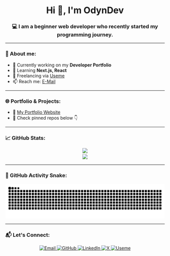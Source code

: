 <h1 align="center">Hi 👋, I'm OdynDev</h1>
<h3 align="center">💻 I am a beginner web developer who recently started my programming journey.</h3>

---

### 🧠 About me:
- 🔭 Currently working on my **Developer Portfolio**
- 🌱 Learning **Next.js, React**
- 💼 Freelancing via [Useme](https://useme.com/pl/roles/contractor/odyndev,461613/)
- 📫 Reach me: [E-Mail](odyndev@gmail.com)

---

### 🌐 Portfolio & Projects:
- 🔗 [My Portfolio Website](https://odyndev.vercel.app/)
- 🧩 Check pinned repos below 👇

---

### 📈 GitHub Stats:
<p align="center">
  <img src="https://github-readme-stats.vercel.app/api?username=OdynDev&show_icons=true&theme=radical" />
  <br />
  <img src="https://github-readme-streak-stats.herokuapp.com?user=OdynDev&theme=radical&hide_border=false" />
</p>

---

### 🐍 GitHub Activity Snake:
<p align="center">
  <img src="https://raw.githubusercontent.com/OdynDev/OdynDev/output/github-contribution-grid-snake.svg" alt="GitHub Contribution Snake" />
</p>

---

### 📬 Let's Connect:
<p align="center">
  <a href="mailto:odyndev@gmail.com" target="_blank">
    <img src="https://img.icons8.com/ios-filled/30/EA4335/new-post.png" alt="Email" />
  </a>
  <a href="https://github.com/odyndev" target="_blank">
    <img src="https://img.icons8.com/ios-filled/30/ffffff/github.png" alt="GitHub" />
  </a>
  <a href="https://linkedin.com/in/odyndev" target="_blank">
    <img src="https://img.icons8.com/ios-filled/30/0077B5/linkedin.png" alt="LinkedIn" />
  </a>
  <a href="https://x.com/OdynDeveloper" target="_blank">
    <img src="https://img.icons8.com/ios-filled/30/ffffff/twitterx--v1.png" alt="X" />
  </a>
  <a href="https://useme.com/pl/roles/contractor/odyndev,461613/" target="_blank">
    <img src="https://img.icons8.com/ios-filled/30/006aff/briefcase.png" alt="Useme" />
  </a>
</p>
